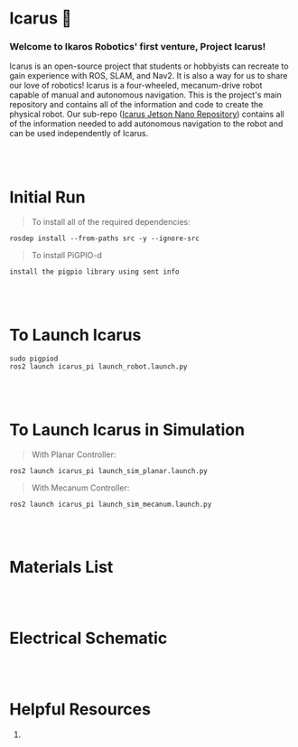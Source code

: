 # Icarus 🪽

### Welcome to Ikaros Robotics' first venture, Project Icarus!

Icarus is an open-source project that students or hobbyists can recreate to gain experience with ROS, SLAM, and Nav2. It is also a way for us to share our love of robotics! Icarus is a four-wheeled, mecanum-drive robot capable of manual and autonomous navigation. This is the project's main repository and contains all of the information and code to create the physical robot. Our sub-repo ([Icarus Jetson Nano Repository](https://github.com/steelgit/icarus_nano)) contains all of the information needed to add autonomous navigation to the robot and can be used independently of Icarus.


<br />
<br />

# Initial Run

>To install all of the required dependencies:

    rosdep install --from-paths src -y --ignore-src

>To install PiGPIO-d

    install the pigpio library using sent info

<br />
<br />

# To Launch Icarus
    
    sudo pigpiod
    ros2 launch icarus_pi launch_robot.launch.py 

<br />
<br />

# To Launch Icarus in Simulation

>With Planar Controller:

    ros2 launch icarus_pi launch_sim_planar.launch.py 

>With Mecanum Controller:

    ros2 launch icarus_pi launch_sim_mecanum.launch.py 

<br />
<br />

# Materials List

<br />
<br />

# Electrical Schematic

<br />
<br />

# Helpful Resources

1. 
